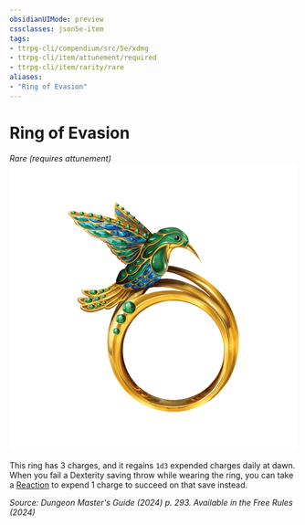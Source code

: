 ```yaml
---
obsidianUIMode: preview
cssclasses: json5e-item
tags:
- ttrpg-cli/compendium/src/5e/xdmg
- ttrpg-cli/item/attunement/required
- ttrpg-cli/item/rarity/rare
aliases: 
- "Ring of Evasion"
---
```

# Ring of Evasion
*Rare (requires attunement)*  
![](3-Mechanics/CLI/items/img/ring-of-evasion.webp#right)


This ring has 3 charges, and it regains `1d3` expended charges daily at dawn. When you fail a Dexterity saving throw while wearing the ring, you can take a [Reaction](3-Mechanics/CLI/rules/variant-rules/reaction-xphb.md) to expend 1 charge to succeed on that save instead.

*Source: Dungeon Master's Guide (2024) p. 293. Available in the Free Rules (2024)*